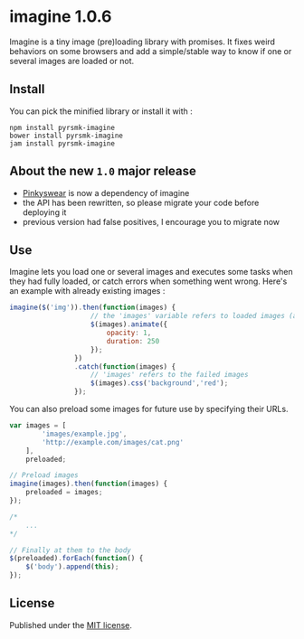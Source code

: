 imagine 1.0.6
=============

Imagine is a tiny image (pre)loading library with promises. It fixes weird behaviors on some browsers and add a simple/stable way to know if one or several images are loaded or not.

Install
-------

You can pick the minified library or install it with :

```
npm install pyrsmk-imagine
bower install pyrsmk-imagine
jam install pyrsmk-imagine
```

About the new `1.0` major release
---------------------------------

- [Pinkyswear](https://github.com/timjansen/pinkyswear.js) is now a dependency of imagine
- the API has been rewritten, so please migrate your code before deploying it
- previous version had false positives, I encourage you to migrate now

Use
---

Imagine lets you load one or several images and executes some tasks when they had fully loaded, or catch errors when something went wrong. Here's an example with already existing images :

```js
imagine($('img')).then(function(images) {
					// the 'images' variable refers to loaded images (all of them in fact, since no error has been caught)
					$(images).animate({
						opacity: 1,
						duration: 250
					});
				})
				.catch(function(images) {
					// 'images' refers to the failed images
					$(images).css('background','red');
				});
```

You can also preload some images for future use by specifying their URLs.

```js
var images = [
		'images/example.jpg',
		'http://example.com/images/cat.png'
	],
	preloaded;

// Preload images
imagine(images).then(function(images) {
    preloaded = images;
});

/*
	...
*/

// Finally at them to the body
$(preloaded).forEach(function() {
	$('body').append(this);
});
```

License
-------

Published under the [MIT license](http://dreamysource.mit-license.org).
